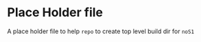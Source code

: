# Place Holder file

A place holder file to help `repo` to create top level build dir for `noS1` 


